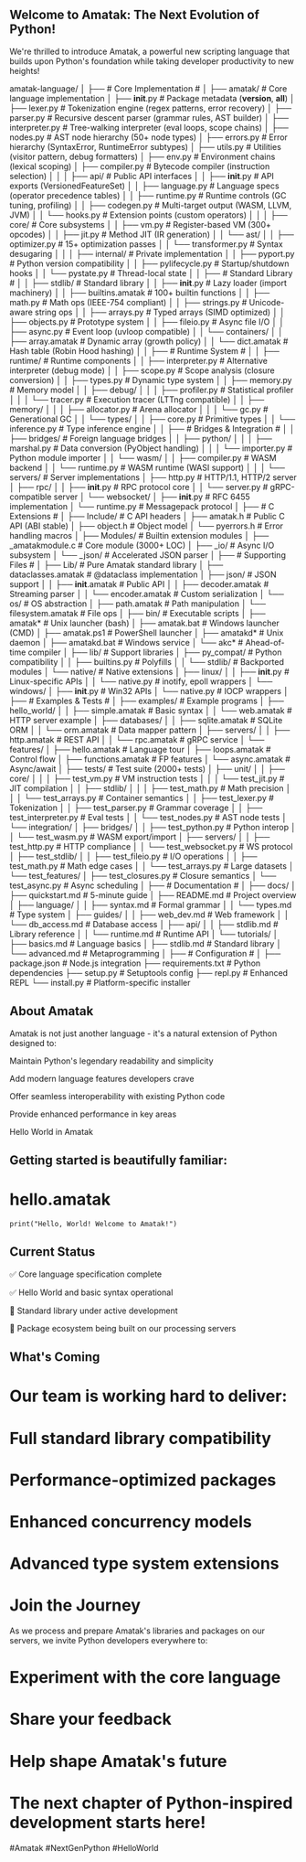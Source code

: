 ## Welcome to Amatak: The Next Evolution of Python!
We're thrilled to introduce Amatak, a powerful new scripting language that builds upon Python's foundation while taking developer productivity to new heights!

amatak-language/
│
├── # Core Implementation #
│
├── amatak/                         # Core language implementation
│   ├── __init__.py                 # Package metadata (__version__, __all__)
│   ├── lexer.py                    # Tokenization engine (regex patterns, error recovery)
│   ├── parser.py                   # Recursive descent parser (grammar rules, AST builder)
│   ├── interpreter.py              # Tree-walking interpreter (eval loops, scope chains)
│   ├── nodes.py                    # AST node hierarchy (50+ node types)
│   ├── errors.py                   # Error hierarchy (SyntaxError, RuntimeError subtypes)
│   ├── utils.py                    # Utilities (visitor pattern, debug formatters)
│   ├── env.py                      # Environment chains (lexical scoping)
│   ├── compiler.py                 # Bytecode compiler (instruction selection)
│   │
│   ├── api/                        # Public API interfaces
│   │   ├── __init__.py             # API exports (VersionedFeatureSet)
│   │   ├── language.py             # Language specs (operator precedence tables)
│   │   ├── runtime.py              # Runtime controls (GC tuning, profiling)
│   │   ├── codegen.py              # Multi-target output (WASM, LLVM, JVM)
│   │   └── hooks.py                # Extension points (custom operators)
│   │
│   ├── core/                       # Core subsystems
│   │   ├── vm.py                   # Register-based VM (300+ opcodes)
│   │   ├── jit.py                  # Method JIT (IR generation)
│   │   └── ast/
│   │       ├── optimizer.py        # 15+ optimization passes
│   │       └── transformer.py      # Syntax desugaring
│   │
│   ├── internal/                   # Private implementation
│   │   ├── pyport.py               # Python version compatibility
│   │   ├── pylifecycle.py          # Startup/shutdown hooks
│   │   └── pystate.py              # Thread-local state
│   │
├── # Standard Library #
│
│   ├── stdlib/                     # Standard library
│   │   ├── __init__.py             # Lazy loader (import machinery)
│   │   ├── builtins.amatak         # 100+ builtin functions
│   │   ├── math.py                 # Math ops (IEEE-754 compliant)
│   │   ├── strings.py              # Unicode-aware string ops
│   │   ├── arrays.py               # Typed arrays (SIMD optimized)
│   │   ├── objects.py              # Prototype system
│   │   ├── fileio.py               # Async file I/O
│   │   ├── async.py                # Event loop (uvloop compatible)
│   │   └── containers/
│   │       ├── array.amatak        # Dynamic array (growth policy)
│   │       └── dict.amatak         # Hash table (Robin Hood hashing)
│   │
├── # Runtime System #
│
│   ├── runtime/                    # Runtime components
│   │   ├── interpreter.py          # Alternative interpreter (debug mode)
│   │   ├── scope.py                # Scope analysis (closure conversion)
│   │   ├── types.py                # Dynamic type system
│   │   ├── memory.py               # Memory model
│   │   ├── debug/
│   │   │   ├── profiler.py         # Statistical profiler
│   │   │   └── tracer.py           # Execution tracer (LTTng compatible)
│   │   ├── memory/
│   │   │   ├── allocator.py        # Arena allocator
│   │   │   └── gc.py               # Generational GC
│   │   └── types/
│   │       ├── core.py             # Primitive types
│   │       └── inference.py        # Type inference engine
│   │
├── # Bridges & Integration #
│
│   ├── bridges/                    # Foreign language bridges
│   │   ├── python/
│   │   │   ├── marshal.py          # Data conversion (PyObject handling)
│   │   │   └── importer.py         # Python module importer
│   │   └── wasm/
│   │       ├── compiler.py         # WASM backend
│   │       └── runtime.py          # WASM runtime (WASI support)
│   │
│   └── servers/                    # Server implementations
│       ├── http.py                 # HTTP/1.1, HTTP/2 server
│       ├── rpc/
│       │   ├── __init__.py         # RPC protocol core
│       │   └── server.py           # gRPC-compatible server
│       └── websocket/
│           ├── __init__.py         # RFC 6455 implementation
│           └── runtime.py          # Messagepack protocol
│
├── # C Extensions #
│
├── Include/                        # C API headers
│   ├── amatak.h                    # Public C API (ABI stable)
│   ├── object.h                    # Object model
│   └── pyerrors.h                  # Error handling macros
│
├── Modules/                        # Builtin extension modules
│   ├── _amatakmodule.c             # Core module (3000+ LOC)
│   ├── _io/                        # Async I/O subsystem
│   └── _json/                      # Accelerated JSON parser
│
├── # Supporting Files #
│
├── Lib/                            # Pure Amatak standard library
│   ├── dataclasses.amatak          # @dataclass implementation
│   ├── json/                       # JSON support
│   │   ├── __init__.amatak         # Public API
│   │   ├── decoder.amatak          # Streaming parser
│   │   └── encoder.amatak          # Custom serialization
│   └── os/                         # OS abstraction
│       ├── path.amatak             # Path manipulation
│       └── filesystem.amatak       # File ops
│
├── bin/                            # Executable scripts
│   ├── amatak*                     # Unix launcher (bash)
│   ├── amatak.bat                  # Windows launcher (CMD)
│   ├── amatak.ps1                  # PowerShell launcher
│   ├── amatakd*                    # Unix daemon
│   ├── amatakd.bat                 # Windows service
│   └── akc*                        # Ahead-of-time compiler
│
├── lib/                            # Support libraries
│   ├── py_compat/                  # Python compatibility
│   │   ├── builtins.py             # Polyfills
│   │   └── stdlib/                 # Backported modules
│   └── native/                     # Native extensions
│       ├── linux/
│       │   ├── __init__.py         # Linux-specific APIs
│       │   └── native.py           # inotify, epoll wrappers
│       └── windows/
│           ├── __init__.py         # Win32 APIs
│           └── native.py           # IOCP wrappers
│
├── # Examples & Tests #
│
├── examples/                       # Example programs
│   ├── hello_world/
│   │   ├── simple.amatak           # Basic syntax
│   │   └── web.amatak              # HTTP server example
│   ├── databases/
│   │   ├── sqlite.amatak           # SQLite ORM
│   │   └── orm.amatak              # Data mapper pattern
│   ├── servers/
│   │   ├── http.amatak             # REST API
│   │   └── rpc.amatak              # gRPC service
│   └── features/
│       ├── hello.amatak            # Language tour
│       ├── loops.amatak            # Control flow
│       ├── functions.amatak        # FP features
│       └── async.amatak            # Async/await
│
├── tests/                          # Test suite (2000+ tests)
│   ├── unit/
│   │   ├── core/
│   │   │   ├── test_vm.py          # VM instruction tests
│   │   │   └── test_jit.py         # JIT compilation
│   │   ├── stdlib/
│   │   │   ├── test_math.py        # Math precision
│   │   │   └── test_arrays.py      # Container semantics
│   │   ├── test_lexer.py           # Tokenization
│   │   ├── test_parser.py          # Grammar coverage
│   │   ├── test_interpreter.py     # Eval tests
│   │   └── test_nodes.py           # AST node tests
│   └── integration/
│       ├── bridges/
│       │   ├── test_python.py      # Python interop
│       │   └── test_wasm.py        # WASM export/import
│       ├── servers/
│       │   ├── test_http.py        # HTTP compliance
│       │   └── test_websocket.py   # WS protocol
│       ├── test_stdlib/
│       │   ├── test_fileio.py      # I/O operations
│       │   ├── test_math.py        # Math edge cases
│       │   └── test_arrays.py      # Large datasets
│       └── test_features/
│           ├── test_closures.py    # Closure semantics
│           └── test_async.py       # Async scheduling
│
├── # Documentation #
│
├── docs/
│   ├── quickstart.md               # 5-minute guide
│   ├── README.md                   # Project overview
│   ├── language/
│   │   ├── syntax.md               # Formal grammar
│   │   └── types.md               # Type system
│   ├── guides/
│   │   ├── web_dev.md             # Web framework
│   │   └── db_access.md           # Database access
│   ├── api/
│   │   ├── stdlib.md              # Library reference
│   │   └── runtime.md             # Runtime API
│   └── tutorials/
│       ├── basics.md              # Language basics
│       ├── stdlib.md              # Standard library
│       └── advanced.md            # Metaprogramming
│
├── # Configuration #
│
├── package.json                   # Node.js integration
├── requirements.txt               # Python dependencies
├── setup.py                       # Setuptools config
├── repl.py                        # Enhanced REPL
└── install.py                     # Platform-specific installer

## About Amatak
Amatak is not just another language - it's a natural extension of Python designed to:

Maintain Python's legendary readability and simplicity

Add modern language features developers crave

Offer seamless interoperability with existing Python code

Provide enhanced performance in key areas

Hello World in Amatak
## Getting started is beautifully familiar:


# hello.amatak

`print("Hello, World! Welcome to Amatak!")`

## Current Status
✅ Core language specification complete

✅ Hello World and basic syntax operational

🚧 Standard library under active development

🚧 Package ecosystem being built on our processing servers

## What's Coming
# Our team is working hard to deliver:

# Full standard library compatibility

# Performance-optimized packages

# Enhanced concurrency models

# Advanced type system extensions

# Join the Journey
As we process and prepare Amatak's libraries and packages on our servers, we invite Python developers everywhere to:

# Experiment with the core language

# Share your feedback

# Help shape Amatak's future

# The next chapter of Python-inspired development starts here!

#Amatak #NextGenPython #HelloWorld

